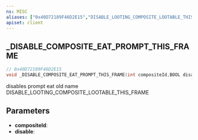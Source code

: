 ```yaml
---
ns: MISC
aliases: ["0x40D72189F46D2E15","DISABLE_LOOTING_COMPOSITE_LOOTABLE_THIS_FRAME"]
apiset: client
---
```

## _DISABLE_COMPOSITE_EAT_PROMPT_THIS_FRAME

```c
// 0x40D72189F46D2E15
void _DISABLE_COMPOSITE_EAT_PROMPT_THIS_FRAME(int compositeId,BOOL disable);
```

disables prompt eat 
old name DISABLE_LOOTING_COMPOSITE_LOOTABLE_THIS_FRAME

## Parameters
* **compositeId**:
* **disable**:



